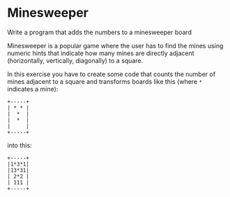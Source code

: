 # Minesweeper

Write a program that adds the numbers to a minesweeper board

Minesweeper is a popular game where the user has to find the mines using
numeric hints that indicate how many mines are directly adjacent
(horizontally, vertically, diagonally) to a square.

In this exercise you have to create some code that counts the number of
mines adjacent to a square and transforms boards like this (where `*`
indicates a mine):

    +-----+
    | * * |
    |  *  |
    |  *  |
    |     |
    +-----+

into this:

    +-----+
    |1*3*1|
    |13*31|
    | 2*2 |
    | 111 |
    +-----+
